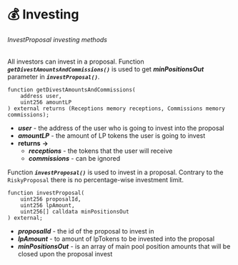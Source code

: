 # 💰 Investing

###### InvestProposal investing methods

All investors can invest in a proposal.
Function ***`getDivestAmountsAndCommissions()`*** is used to get ***minPositionsOut***  parameter in ***`investProposal()`***.

```solidity
function getDivestAmountsAndCommissions(
    address user,
    uint256 amountLP
) external returns (Receptions memory receptions, Commissions memory commissions);
```
- ***user*** - the address of the user who is going to invest into the proposal
- ***amountLP*** - the amount of LP tokens the user is going to invest
- **returns** **->**
    - ***receptions***  - the tokens that the user will receive
    - ***commissions*** - can be ignored

Function ***`investProposal()`*** is used to invest in a proposal. Contrary to the `RiskyProposal` there is no percentage-wise investment limit.

```solidity
function investProposal(
    uint256 proposalId,
    uint256 lpAmount,
    uint256[] calldata minPositionsOut
) external;
```
- ***proposalId*** - the id of the proposal to invest in
- ***lpAmount*** - to amount of lpTokens to be invested into the proposal
- ***minPositionsOut*** - is an array of main pool position amounts that will be closed upon the proposal invest
